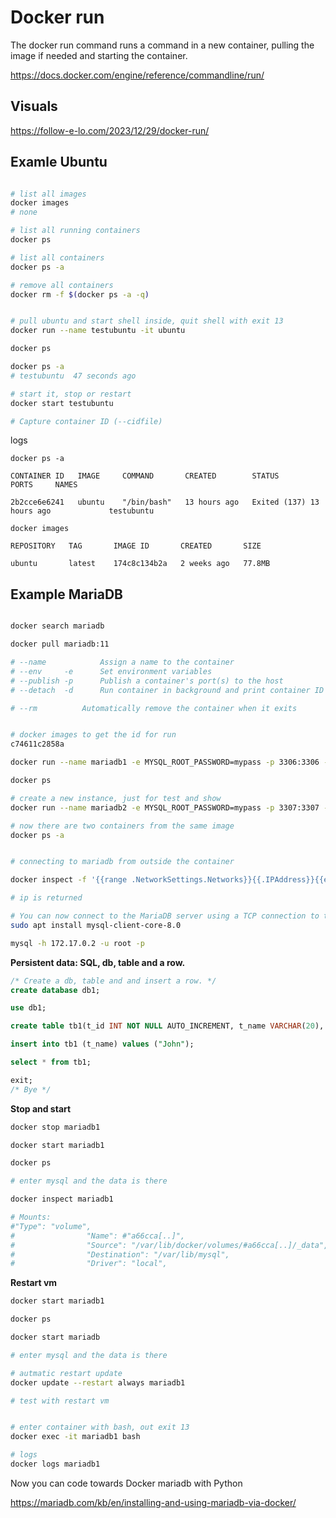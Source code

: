 # Docker run

The docker run command runs a command in a new container, pulling the image if needed and starting the container.

https://docs.docker.com/engine/reference/commandline/run/

## Visuals

https://follow-e-lo.com/2023/12/29/docker-run/

## Examle Ubuntu

```bash

# list all images
docker images
# none

# list all running containers
docker ps

# list all containers
docker ps -a

# remove all containers
docker rm -f $(docker ps -a -q)


# pull ubuntu and start shell inside, quit shell with exit 13
docker run --name testubuntu -it ubuntu

docker ps

docker ps -a
# testubuntu  47 seconds ago

# start it, stop or restart
docker start testubuntu

# Capture container ID (--cidfile)

```

logs

```logs
docker ps -a

CONTAINER ID   IMAGE     COMMAND       CREATED        STATUS                      PORTS     NAMES

2b2cce6e6241   ubuntu    "/bin/bash"   13 hours ago   Exited (137) 13 hours ago             testubuntu

docker images

REPOSITORY   TAG       IMAGE ID       CREATED       SIZE

ubuntu       latest    174c8c134b2a   2 weeks ago   77.8MB

```

## Example MariaDB

```bash

docker search mariadb

docker pull mariadb:11

# --name			Assign a name to the container
# --env	    -e		Set environment variables
# --publish	-p		Publish a container's port(s) to the host
# --detach	-d		Run container in background and print container ID

# --rm			Automatically remove the container when it exits


# docker images to get the id for run
c74611c2858a

docker run --name mariadb1 -e MYSQL_ROOT_PASSWORD=mypass -p 3306:3306 -d c74611c2858a

docker ps

# create a new instance, just for test and show
docker run --name mariadb2 -e MYSQL_ROOT_PASSWORD=mypass -p 3307:3307 -d c74611c2858a

# now there are two containers from the same image
docker ps -a


# connecting to mariadb from outside the container

docker inspect -f '{{range .NetworkSettings.Networks}}{{.IPAddress}}{{end}}' mariadb1

# ip is returned

# You can now connect to the MariaDB server using a TCP connection to that IP address.
sudo apt install mysql-client-core-8.0

mysql -h 172.17.0.2 -u root -p


```
**Persistent data: SQL, db, table and a row.**

```sql
/* Create a db, table and and insert a row. */
create database db1;

use db1;

create table tb1(t_id INT NOT NULL AUTO_INCREMENT, t_name VARCHAR(20), PRIMARY KEY(t_id));

insert into tb1 (t_name) values ("John");

select * from tb1;

exit;
/* Bye */
```

**Stop and start**

```bash
docker stop mariadb1

docker start mariadb1

docker ps

# enter mysql and the data is there

docker inspect mariadb1

# Mounts:
#"Type": "volume",
#                "Name": #"a66cca[..]",
#                "Source": "/var/lib/docker/volumes/#a66cca[..]/_data",
#                "Destination": "/var/lib/mysql",
#                "Driver": "local",

```
**Restart vm**

```bash
docker start mariadb1

docker ps

docker start mariadb

# enter mysql and the data is there

# autmatic restart update
docker update --restart always mariadb1

# test with restart vm


# enter container with bash, out exit 13
docker exec -it mariadb1 bash

# logs
docker logs mariadb1


```
Now you can code towards Docker mariadb with Python

https://mariadb.com/kb/en/installing-and-using-mariadb-via-docker/